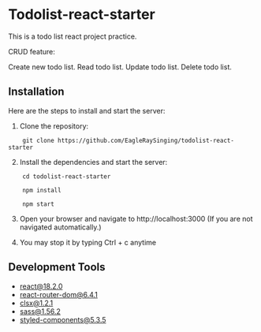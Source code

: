 # Todolist-react-starter

This is a todo list react project practice.

CRUD feature:

Create new todo list.
Read todo list.
Update todo list.
Delete todo list.

## Installation

Here are the steps to install and start the server:

1. Clone the repository:

```
    git clone https://github.com/EagleRaySinging/todolist-react-starter
```

2. Install the dependencies and start the server:

```
    cd todolist-react-starter
```

```
    npm install
```

```
    npm start
```

3. Open your browser and navigate to http://localhost:3000
   (If you are not navigated automatically.)

4. You may stop it by typing Ctrl + c anytime

## Development Tools

- react@18.2.0
- react-router-dom@6.4.1
- clsx@1.2.1
- sass@1.56.2
- styled-components@5.3.5
